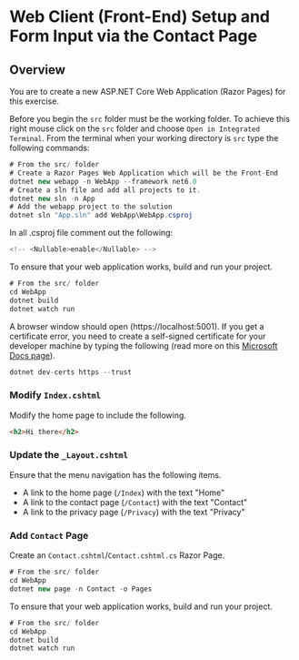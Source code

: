 # Web Client (Front-End) Setup and Form Input via the Contact Page

## Overview

You are to create a new ASP.NET Core Web Application (Razor Pages) for this exercise.

Before you begin the `src` folder must be the working folder.
To achieve this right mouse click on the `src` folder and choose `Open in Integrated Terminal`.
From the terminal when your working directory is `src` type the following commands:

```csharp
# From the src/ folder
# Create a Razor Pages Web Application which will be the Front-End
dotnet new webapp -n WebApp --framework net6.0
# Create a sln file and add all projects to it.
dotnet new sln -n App
# Add the webapp project to the solution
dotnet sln "App.sln" add WebApp\WebApp.csproj
```
In all .csproj file comment out the following:
```csharp
<!-- <Nullable>enable</Nullable> -->
```

To ensure that your web application works, build and run your project.

```csharp
# From the src/ folder
cd WebApp
dotnet build
dotnet watch run
```

A browser window should open (https://localhost:5001). If you get a certificate error, you need to create a self-signed certificate for your developer machine by typing the following (read more on this [Microsoft Docs page](https://docs.microsoft.com/aspnet/core/security/enforcing-ssl#trust-the-aspnet-core-https-development-certificate-on-windows-and-macos)).

```csharp
dotnet dev-certs https --trust
```

### Modify `Index.cshtml`

Modify the home page to include the following.

```html
<h2>Hi there</h2>
```

### Update the `_Layout.cshtml`

Ensure that the menu navigation has the following items.

- A link to the home page (`/Index`) with the text "Home"
- A link to the contact page (`/Contact`) with the text "Contact"
- A link to the privacy page (`/Privacy`) with the text "Privacy"

### Add `Contact` Page

Create an `Contact.cshtml`/`Contact.cshtml.cs` Razor Page.

```csharp
# From the src/ folder
cd WebApp
dotnet new page -n Contact -o Pages
```
To ensure that your web application works, build and run your project.

```csharp
# From the src/ folder
cd WebApp
dotnet build
dotnet watch run
```